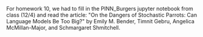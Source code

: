 For homework 10, we had to fill in the PINN_Burgers jupyter notebook from class (12/4) and read the article: "On the Dangers of Stochastic Parrots: Can Language Models Be Too Big?" by Emily M. Bender, Timnit Gebru, Angelica McMillan-Major, and Schmargaret Shmitchell. 
